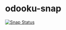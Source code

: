 # odooku-snap

[![Snap Status](https://build.snapcraft.io/badge/odooku/odooku-snap.svg)](https://build.snapcraft.io/user/odooku/odooku-snap)
